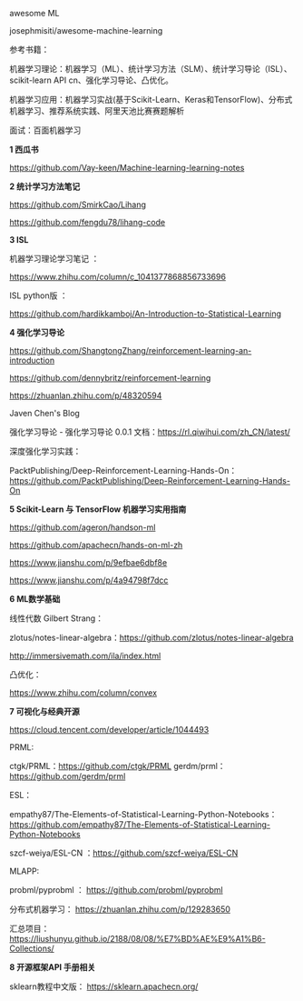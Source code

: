 
awesome ML

josephmisiti/awesome-machine-learning 

参考书籍： 

机器学习理论：机器学习（ML）、统计学习方法（SLM）、统计学习导论（ISL）、scikit-learn API cn、强化学习导论、凸优化。

机器学习应用：机器学习实战(基于Scikit-Learn、Keras和TensorFlow)、分布式机器学习、推荐系统实践、阿里天池比赛赛题解析

面试：百面机器学习



**1    西瓜书**

https://github.com/Vay-keen/Machine-learning-learning-notes


**2    统计学习方法笔记**

https://github.com/SmirkCao/Lihang

https://github.com/fengdu78/lihang-code

**3    ISL**

机器学习理论学习笔记 ： 

https://www.zhihu.com/column/c_1041377868856733696

 ISL   python版 ：
 
 https://github.com/hardikkamboj/An-Introduction-to-Statistical-Learning


**4  强化学习导论**

https://github.com/ShangtongZhang/reinforcement-learning-an-introduction

https://github.com/dennybritz/reinforcement-learning

https://zhuanlan.zhihu.com/p/48320594

Javen Chen's Blog

强化学习导论 - 强化学习导论 0.0.1 文档：https://rl.qiwihui.com/zh_CN/latest/

深度强化学习实践：

PacktPublishing/Deep-Reinforcement-Learning-Hands-On： https://github.com/PacktPublishing/Deep-Reinforcement-Learning-Hands-On

**5   Scikit-Learn 与 TensorFlow 机器学习实用指南**

https://github.com/ageron/handson-ml

https://github.com/apachecn/hands-on-ml-zh

https://www.jianshu.com/p/9efbae6dbf8e

https://www.jianshu.com/p/4a94798f7dcc

**6   ML数学基础**

线性代数    Gilbert Strang：

zlotus/notes-linear-algebra：https://github.com/zlotus/notes-linear-algebra

http://immersivemath.com/ila/index.html

凸优化：

https://www.zhihu.com/column/convex

**7  可视化与经典开源**

https://cloud.tencent.com/developer/article/1044493

PRML:

ctgk/PRML：https://github.com/ctgk/PRML
gerdm/prml：https://github.com/gerdm/prml

ESL：

empathy87/The-Elements-of-Statistical-Learning-Python-Notebooks： https://github.com/empathy87/The-Elements-of-Statistical-Learning-Python-Notebooks

szcf-weiya/ESL-CN ：https://github.com/szcf-weiya/ESL-CN

MLAPP:

probml/pyprobml ： https://github.com/probml/pyprobml

分布式机器学习： https://zhuanlan.zhihu.com/p/129283650


汇总项目：
https://liushunyu.github.io/2188/08/08/%E7%BD%AE%E9%A1%B6-Collections/
 

**8  开源框架API 手册相关**

sklearn教程中文版：  https://sklearn.apachecn.org/
